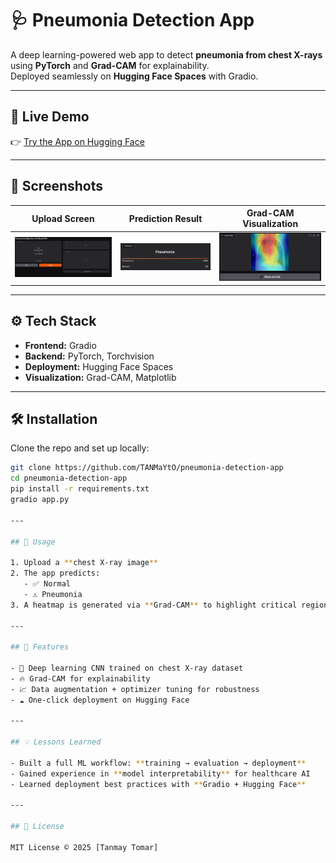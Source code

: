 # 🩺 Pneumonia Detection App  

A deep learning-powered web app to detect **pneumonia from chest X-rays** using **PyTorch** and **Grad-CAM** for explainability.  
Deployed seamlessly on **Hugging Face Spaces** with Gradio.  

---

## 🚀 Live Demo  
👉 [Try the App on Hugging Face](https://huggingface.co/spaces/YOUR_USERNAME/pneumonia-app)  

---

## 📸 Screenshots  

| Upload Screen | Prediction Result | Grad-CAM Visualization |
|---------------|------------------|-------------------------|
| ![Upload](screenshots\demo.PNG) | ![Prediction](screenshots\prediction.PNG) | ![Grad-CAM](screenshots\gradcam.PNG) |

---

## ⚙️ Tech Stack  

- **Frontend:** Gradio  
- **Backend:** PyTorch, Torchvision  
- **Deployment:** Hugging Face Spaces  
- **Visualization:** Grad-CAM, Matplotlib  

---

## 🛠️ Installation  

Clone the repo and set up locally:  

```bash
git clone https://github.com/TANMaYtO/pneumonia-detection-app
cd pneumonia-detection-app
pip install -r requirements.txt
gradio app.py
    
---

## 📌 Usage  

1. Upload a **chest X-ray image**  
2. The app predicts:  
   - ✅ Normal  
   - ⚠️ Pneumonia  
3. A heatmap is generated via **Grad-CAM** to highlight critical regions.  

---

## 🚀 Features  

- 🧠 Deep learning CNN trained on chest X-ray dataset  
- 🔥 Grad-CAM for explainability  
- 📈 Data augmentation + optimizer tuning for robustness  
- ☁️ One-click deployment on Hugging Face  

---

## 💡 Lessons Learned  

- Built a full ML workflow: **training → evaluation → deployment**  
- Gained experience in **model interpretability** for healthcare AI  
- Learned deployment best practices with **Gradio + Hugging Face**  

---

## 📜 License  

MIT License © 2025 [Tanmay Tomar]  
